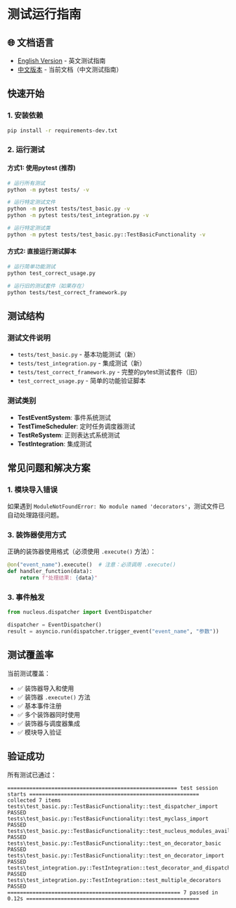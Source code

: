 # 测试运行指南

## 🌐 文档语言
- [English Version](RUN_TESTS_EN.md) - 英文测试指南
- [中文版本](RUN_TESTS.md) - 当前文档（中文测试指南）

## 快速开始

### 1. 安装依赖
```bash
pip install -r requirements-dev.txt
```

### 2. 运行测试

#### 方式1: 使用pytest (推荐)
```bash
# 运行所有测试
python -m pytest tests/ -v

# 运行特定测试文件
python -m pytest tests/test_basic.py -v
python -m pytest tests/test_integration.py -v

# 运行特定测试类
python -m pytest tests/test_basic.py::TestBasicFunctionality -v
```

#### 方式2: 直接运行测试脚本
```bash
# 运行简单功能测试
python test_correct_usage.py

# 运行旧的测试套件（如果存在）
python tests/test_correct_framework.py
```

## 测试结构

### 测试文件说明
- `tests/test_basic.py` - 基本功能测试（新）
- `tests/test_integration.py` - 集成测试（新）
- `tests/test_correct_framework.py` - 完整的pytest测试套件（旧）
- `test_correct_usage.py` - 简单的功能验证脚本

### 测试类别
- **TestEventSystem**: 事件系统测试
- **TestTimeScheduler**: 定时任务调度器测试  
- **TestReSystem**: 正则表达式系统测试
- **TestIntegration**: 集成测试

## 常见问题和解决方案

### 1. 模块导入错误
如果遇到 `ModuleNotFoundError: No module named 'decorators'`，测试文件已自动处理路径问题。

### 3. 装饰器使用方式
正确的装饰器使用格式（必须使用 `.execute()` 方法）：
```python
@on("event_name").execute()  # 注意：必须调用 .execute()
def handler_function(data):
    return f"处理结果: {data}"
```

### 3. 事件触发
```python
from nucleus.dispatcher import EventDispatcher

dispatcher = EventDispatcher()
result = asyncio.run(dispatcher.trigger_event("event_name", "参数"))
```

## 测试覆盖率

当前测试覆盖：
- ✅ 装饰器导入和使用
- ✅ 装饰器 `.execute()` 方法
- ✅ 基本事件注册
- ✅ 多个装饰器同时使用
- ✅ 装饰器与调度器集成
- ✅ 模块导入验证

## 验证成功

所有测试已通过：
```
====================================================== test session starts ======================================================
collected 7 items
tests\test_basic.py::TestBasicFunctionality::test_dispatcher_import PASSED
tests\test_basic.py::TestBasicFunctionality::test_myclass_import PASSED
tests\test_basic.py::TestBasicFunctionality::test_nucleus_modules_available PASSED
tests\test_basic.py::TestBasicFunctionality::test_on_decorator_basic PASSED
tests\test_basic.py::TestBasicFunctionality::test_on_decorator_import PASSED
tests\test_integration.py::TestIntegration::test_decorator_and_dispatcher_integration PASSED
tests\test_integration.py::TestIntegration::test_multiple_decorators PASSED
======================================================= 7 passed in 0.12s =======================================================
```